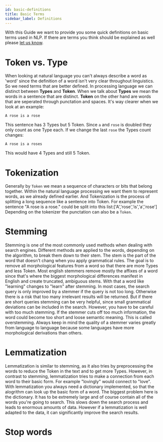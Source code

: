 ```yaml
---
id: basic-definitions
title: Basic Terms
sidebar_label: Definitions
---
```


With this Guide we want to provide you some quick definitions on basic terms used in NLP. If there are terms you think should be explained as well please [let us know](../about/team.md).

# Token vs. Type

When looking at natural language you can't always describe a word as 'word' since the definition of a word isn't very clear throughout linguistics. So we need terms that are better defined.
In processing language we can distinct between **Types** and **Token**.
When we talk about **Types** we mean the words in a sentence that are distinct. **Token** on the other hand are words that are seperated through punctation and spaces.
It's way clearer when we look at an example:

`A rose is a rose`

This sentence has 3 Types but 5 Token. Since `a` and `rose` is doubled they only count as one Type each. 
If we change the last `rose` the Types count changes:

`A rose is a roses`

This would have 4 Types and still 5 Token.

# Tokenization

Generally by `Token` we mean a sequence of characters or bits that belong together. Within the natural language processing we want them to represent words, as we already defined earlier. And Tokenization is the process of splitting a long sequence like a sentence into Token. For example the sentence "A rose is a rose." could be split into this list:['A','rose','is','a','rose']
Depending on the tokenizer the punctation can also be a `Token`.

# Stemming

Stemming is one of the most commonly used methods when dealing with search engines. Different methods are applied to the words, depending on the algorithm, to break them down to their stem. The stem is the part of the word that doesn't chang when you apply grammatical rules. The goal is to remove all morphological features from a word so that there are more Types and less Token. Most english stemmers remove mostly the affixes of a word since that's where the biggest morphological differences manifest in English and create truncated, ambiguous stems.
With that a word like "learning" changes to "learn" after stemming. 
In most cases, the search query is only improved by a stemmer if the query is not too long. Otherwise there is a risk that too many irrelevant results will be returned.
But if there are short queries stemming can be very helpful, since small grammatical deviations can be included in the search. However, you have to be careful with too much stemming. 
If the stemmer cuts off too much information, the word could become too short and loose semantic meaning. This is called overstemming.
Always keep in mind the quality of a stemmer varies greatly from language to language because some languages have more morphological derivations than others.

# Lemmatization

Lemmatization is similar to stemming, as it also tries by preprocessing the words to reduce the Token in the text and to get more Types. However, in contrast to stemming, lemmatization tries to make a connection from each word to their basic form. 
For example "lovingly" would connect to "love".
With lemmatization you always need a dictionary implemented, so that the alogrithm can look up the basic form of a word. 
The biggest problem here is the dictionary.
It has to be extremely large and of course contain all of the words you're going to search. This slows down the search process and leads to enormous amounts of data.
However if a lemmatization is well adapted to the data, it can significantly improve the search results.

# Stop words
